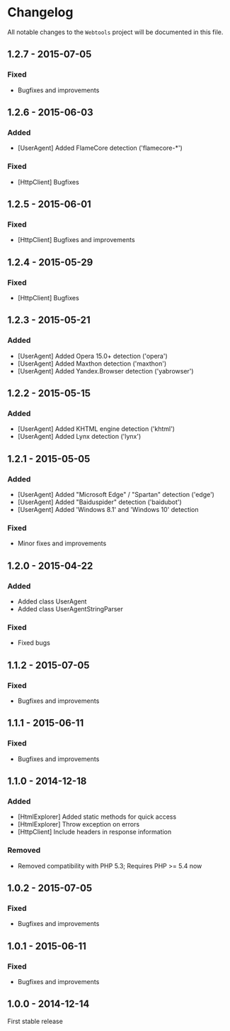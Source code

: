 # Changelog

All notable changes to the `Webtools` project will be documented in this file.


## 1.2.7 - 2015-07-05

### Fixed
- Bugfixes and improvements


## 1.2.6 - 2015-06-03

### Added
- [UserAgent] Added FlameCore detection ('flamecore-*')

### Fixed
- [HttpClient] Bugfixes


## 1.2.5 - 2015-06-01

### Fixed
- [HttpClient] Bugfixes and improvements


## 1.2.4 - 2015-05-29

### Fixed
- [HttpClient] Bugfixes


## 1.2.3 - 2015-05-21

### Added
- [UserAgent] Added Opera 15.0+ detection ('opera')
- [UserAgent] Added Maxthon detection ('maxthon')
- [UserAgent] Added Yandex.Browser detection ('yabrowser')


## 1.2.2 - 2015-05-15

### Added
- [UserAgent] Added KHTML engine detection ('khtml')
- [UserAgent] Added Lynx detection ('lynx')


## 1.2.1 - 2015-05-05

### Added
- [UserAgent] Added "Microsoft Edge" / "Spartan" detection ('edge')
- [UserAgent] Added "Baiduspider" detection ('baidubot')
- [UserAgent] Added 'Windows 8.1' and 'Windows 10' detection

### Fixed
- Minor fixes and improvements


## 1.2.0 - 2015-04-22

### Added
- Added class UserAgent
- Added class UserAgentStringParser

### Fixed
- Fixed bugs


## 1.1.2 - 2015-07-05

### Fixed
- Bugfixes and improvements


## 1.1.1 - 2015-06-11

### Fixed
- Bugfixes and improvements


## 1.1.0 - 2014-12-18

### Added
- [HtmlExplorer] Added static methods for quick access
- [HtmlExplorer] Throw exception on errors
- [HttpClient] Include headers in response information

### Removed
- Removed compatibility with PHP 5.3; Requires PHP >= 5.4 now


## 1.0.2 - 2015-07-05

### Fixed
- Bugfixes and improvements


## 1.0.1 - 2015-06-11

### Fixed
- Bugfixes and improvements


## 1.0.0 - 2014-12-14

First stable release
